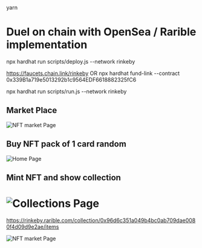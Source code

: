 yarn 

# Duel on chain with OpenSea / Rarible implementation
npx hardhat run scripts/deploy.js --network rinkeby


https://faucets.chain.link/rinkeby  OR
npx hardhat fund-link --contract 0x339B1a719e5013292b1c9564EDF6618882325fC6

npx hardhat run scripts/run.js --network rinkeby

## Market Place
![NFT market Page](https://github.com/mcruzvas/nft_duel/blob/main/Screenshot%202022-01-16%20194839.png?raw=true)
## Buy NFT pack of 1 card random
![Home Page](https://raw.githubusercontent.com/mcruzvas/nft_duel/main/screensho1.png)
## Mint NFT and show collection
![Collections Page](https://raw.githubusercontent.com/mcruzvas/nft_duel/main/screenshot2.png)
=======
https://rinkeby.rarible.com/collection/0x96d6c351a049b4bc0ab709dae0080f4d09d9e2ae/items

![NFT market Page](https://github.com/mcruzvas/nft_duel/blob/main/Screenshot%202022-01-16%20194839.png?raw=true)

